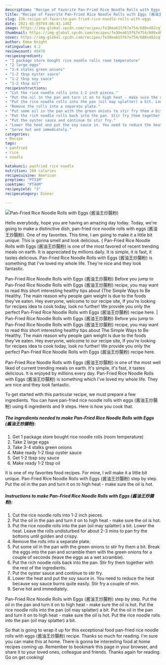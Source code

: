 ```yaml
---
description: "Recipe of Favorite Pan-Fried Rice Noodle Rolls with Eggs (酱油王炒腸粉)"
title: "Recipe of Favorite Pan-Fried Rice Noodle Rolls with Eggs (酱油王炒腸粉)"
slug: 226-recipe-of-favorite-pan-fried-rice-noodle-rolls-with-eggs
date: 2021-05-05T04:06:43.140Z
image: https://img-global.cpcdn.com/recipes/fe30ea615f67e754/680x482cq70/pan-fried-rice-noodle-rolls-with-eggs-酱油王炒腸粉-recipe-main-photo.jpg
thumbnail: https://img-global.cpcdn.com/recipes/fe30ea615f67e754/680x482cq70/pan-fried-rice-noodle-rolls-with-eggs-酱油王炒腸粉-recipe-main-photo.jpg
cover: https://img-global.cpcdn.com/recipes/fe30ea615f67e754/680x482cq70/pan-fried-rice-noodle-rolls-with-eggs-酱油王炒腸粉-recipe-main-photo.jpg
author: Emma Knight
ratingvalue: 4.2
reviewcount: 40470
recipeingredient:
- "1 package store bought rice noodle rolls room temperature"
- "2 large eggs"
- "3-4 stalks green onions"
- "1-2 tbsp oyster sauce"
- "1-2 tbsp soy sauce"
- "1-2 tbsp oil"
recipeinstructions:
- "Cut the rice noodle rolls into 1-2 inch pieces."
- "Put the oil in the pan and turn it on to high heat - make sure the oil is hot."
- "Put the rice noodle rolls into the pan (oil may splatter) a bit. Lower the heat. Leave the rolls undisturbed for about 2-3 mins to pan fry the bottoms until golden and crispy."
- "Remove the rolls into a separate plate."
- "Put some oil in the pan with the green onions to stir fry them a bit. Break the eggs into the pan and scramble them with the green onions for a couple of seconds (leave the eggs as a wet scramble)."
- "Put the rich noodle rolls back into the pan. Stir fry them together with the rest of the ingredients."
- "Put the oyster sauce and continue to stir fry."
- "Lower the heat and put the soy sauce in. You need to reduce the heat because soy sauce burns quite easily. Stir fry a couple of min."
- "Serve hot and immediately."
categories:
- Recipe
tags:
- panfried
- rice
- noodle

katakunci: panfried rice noodle 
nutrition: 204 calories
recipecuisine: American
preptime: "PT31M"
cooktime: "PT46M"
recipeyield: "3"
recipecategory: Dinner

---
```



![Pan-Fried Rice Noodle Rolls with Eggs (酱油王炒腸粉)](https://img-global.cpcdn.com/recipes/fe30ea615f67e754/680x482cq70/pan-fried-rice-noodle-rolls-with-eggs-酱油王炒腸粉-recipe-main-photo.jpg)

Hello everybody, hope you are having an amazing day today. Today, we're going to make a distinctive dish, pan-fried rice noodle rolls with eggs (酱油王炒腸粉). One of my favorites. This time, I am going to make it a little bit unique. This is gonna smell and look delicious.
{
Pan-Fried Rice Noodle Rolls with Eggs (酱油王炒腸粉) is one of the most favored of recent trending meals on earth. It is appreciated by millions daily. It is simple, it is fast, it tastes delicious. Pan-Fried Rice Noodle Rolls with Eggs (酱油王炒腸粉) is something that I've loved my whole life. They're nice and they look fantastic.

Pan-Fried Rice Noodle Rolls with Eggs (酱油王炒腸粉) Before you jump to Pan-Fried Rice Noodle Rolls with Eggs (酱油王炒腸粉) recipe, you may want to read this short interesting healthy tips about {The Simple Ways to Be Healthy. The main reason why people gain weight is due to the foods they&#39;ve eaten. Hey everyone, welcome to our recipe site, If you&#39;re looking for recipes idea to cook today, look no further! We provide you only the perfect Pan-Fried Rice Noodle Rolls with Eggs (酱油王炒腸粉) recipe here.
|
Pan-Fried Rice Noodle Rolls with Eggs (酱油王炒腸粉) Before you jump to Pan-Fried Rice Noodle Rolls with Eggs (酱油王炒腸粉) recipe, you may want to read this short interesting healthy tips about The Simple Ways to Be Healthy. The main reason why people gain weight is due to the foods they&#39;ve eaten. Hey everyone, welcome to our recipe site, If you&#39;re looking for recipes idea to cook today, look no further! We provide you only the perfect Pan-Fried Rice Noodle Rolls with Eggs (酱油王炒腸粉) recipe here.

Pan-Fried Rice Noodle Rolls with Eggs (酱油王炒腸粉) is one of the most well liked of current trending meals on earth. It's simple, it's fast, it tastes delicious. It is enjoyed by millions every day. Pan-Fried Rice Noodle Rolls with Eggs (酱油王炒腸粉) is something which I've loved my whole life. They are nice and they look fantastic.


To get started with this particular recipe, we must prepare a few ingredients. You can have pan-fried rice noodle rolls with eggs (酱油王炒腸粉) using 6 ingredients and 9 steps. Here is how you cook that.

<!--inarticleads1-->

##### The ingredients needed to make Pan-Fried Rice Noodle Rolls with Eggs (酱油王炒腸粉):

1. Get 1 package store bought rice noodle rolls (room temperature)
1. Take 2 large eggs
1. Take 3-4 stalks green onions
1. Make ready 1-2 tbsp oyster sauce
1. Get 1-2 tbsp soy sauce
1. Make ready 1-2 tbsp oil


It is one of my favorites food recipes. For mine, I will make it a little bit unique. Pan-Fried Rice Noodle Rolls with Eggs (酱油王炒腸粉) step by step. Put the oil in the pan and turn it on to high heat - make sure the oil is hot. 

<!--inarticleads2-->

##### Instructions to make Pan-Fried Rice Noodle Rolls with Eggs (酱油王炒腸粉):

1. Cut the rice noodle rolls into 1-2 inch pieces.
1. Put the oil in the pan and turn it on to high heat - make sure the oil is hot.
1. Put the rice noodle rolls into the pan (oil may splatter) a bit. Lower the heat. Leave the rolls undisturbed for about 2-3 mins to pan fry the bottoms until golden and crispy.
1. Remove the rolls into a separate plate.
1. Put some oil in the pan with the green onions to stir fry them a bit. Break the eggs into the pan and scramble them with the green onions for a couple of seconds (leave the eggs as a wet scramble).
1. Put the rich noodle rolls back into the pan. Stir fry them together with the rest of the ingredients.
1. Put the oyster sauce and continue to stir fry.
1. Lower the heat and put the soy sauce in. You need to reduce the heat because soy sauce burns quite easily. Stir fry a couple of min.
1. Serve hot and immediately.


Pan-Fried Rice Noodle Rolls with Eggs (酱油王炒腸粉) step by step. Put the oil in the pan and turn it on to high heat - make sure the oil is hot. Put the rice noodle rolls into the pan (oil may splatter) a bit. Put the oil in the pan and turn it on to high heat - make sure the oil is hot. Put the rice noodle rolls into the pan (oil may splatter) a bit. 

So that is going to wrap it up for this exceptional food pan-fried rice noodle rolls with eggs (酱油王炒腸粉) recipe. Thanks so much for reading. I'm sure you can make this at home. There is gonna be interesting food at home recipes coming up. Remember to bookmark this page in your browser, and share it to your loved ones, colleague and friends. Thanks again for reading. Go on get cooking!
